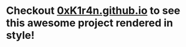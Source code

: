 # Checkout [0xK1r4n.github.io](https://0xk1r4n.github.io/) to see this awesome project rendered in style! 

